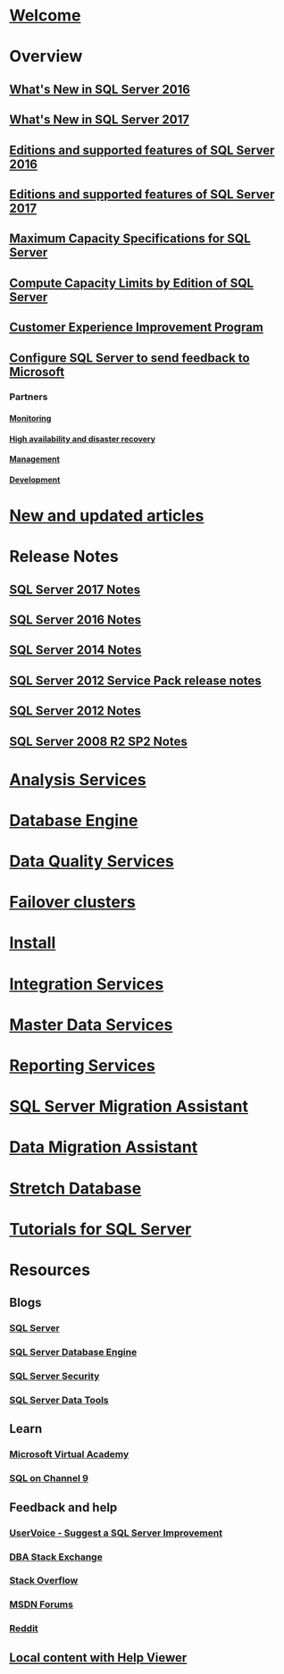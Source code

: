 # [Welcome](sql-server-technical-documentation.md)

# Overview
## [What's New in SQL Server 2016](what-s-new-in-sql-server-2016.md)
## [What's New in SQL Server 2017](what-s-new-in-sql-server-2017.md)
## [Editions and supported features of SQL Server 2016](editions-and-components-of-sql-server-2016.md)
## [Editions and supported features of SQL Server 2017](editions-and-components-of-sql-server-2017.md)
## [Maximum Capacity Specifications for SQL Server](maximum-capacity-specifications-for-sql-server.md)
## [Compute Capacity Limits by Edition of SQL Server](compute-capacity-limits-by-edition-of-sql-server.md)
## [Customer Experience Improvement Program](customer-experience-improvement-program-for-sql-server-data-tools.md)
## [Configure SQL Server to send feedback to Microsoft](sql-server-customer-feedback.md)
### Partners
#### [Monitoring](partner-monitor-sql-server.md)
#### [High availability and disaster recovery](partner-hadr-sql-server.md)
#### [Management](partner-management-sql-server.md)
#### [Development](partner-dev-sql-server.md)

# [New and updated articles](new-updated-sql-server.md)

# Release Notes

## [SQL Server 2017 Notes](sql-server-2017-release-notes.md)
## [SQL Server 2016 Notes](sql-server-2016-release-notes.md)
## [SQL Server 2014 Notes](sql-server-2014-release-notes.md)
## [SQL Server 2012 Service Pack release notes](sql-server-2012-sp4-release-notes.md)
## [SQL Server 2012 Notes](sql-server-2012-release-notes.md)
## [SQL Server 2008 R2 SP2 Notes](sql-server-2008-r2-sp2-release-notes.md)

# [Analysis Services](../analysis-services/analysis-services.md)
# [Database Engine](../database-engine/sql-server-database-engine-overview.md)
# [Data Quality Services](../data-quality-services/data-quality-services.md)
# [Failover clusters](../sql-server/failover-clusters/install/sql-server-failover-cluster-installation.md)
# [Install](../sql-server/install/planning-a-sql-server-installation.md)
# [Integration Services](../integration-services/sql-server-integration-services.md)
# [Master Data Services](../master-data-services/master-data-services-overview-mds.md)
# [Reporting Services](../reporting-services/create-deploy-and-manage-mobile-and-paginated-reports.md)
# [SQL Server Migration Assistant](../ssma/sql-server-migration-assistant.md)
# [Data Migration Assistant](../dma/dma-overview.md)
# [Stretch Database](../sql-server/stretch-database/stretch-database.md)
# [Tutorials for SQL Server](tutorials-for-sql-server-2016.md)

# Resources

## Blogs
### [SQL Server](https://blogs.technet.microsoft.com/dataplatforminsider/)
### [SQL Server Database Engine](https://blogs.msdn.microsoft.com/sqlserverstorageengine/)
### [SQL Server Security](https://blogs.msdn.microsoft.com/sqlsecurity/)
### [SQL Server Data Tools](https://blogs.msdn.microsoft.com/ssdt/)

## Learn
### [Microsoft Virtual Academy](https://mva.microsoft.com/product-training/sql-server#!lang=1033)
### [SQL on Channel 9](https://channel9.msdn.com/Search?term=sql#ch9Search&lang-en=en&pubDate=year)

## Feedback and help
### [UserVoice - Suggest a SQL Server Improvement](https://feedback.azure.com/forums/908035-sql-server)
### [DBA Stack Exchange](https://dba.stackexchange.com/questions/tagged/sql-server)
### [Stack Overflow](http://stackoverflow.com/questions/tagged/sql-server)
### [MSDN Forums](https://social.msdn.microsoft.com/Forums/en-US/home?category=sqlserver)
### [Reddit](https://www.reddit.com/r/SQLServer)
## [Local content with Help Viewer](sql-server-help-installation.md)
